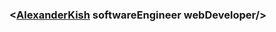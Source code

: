 ### <[AlexanderKish][linkedin] softwareEngineer webDeveloper/>


[website]: https://lx-kish.github.io/personal-web-page/
[linkedin]: https://www.linkedin.com/in/alexander-kish/
